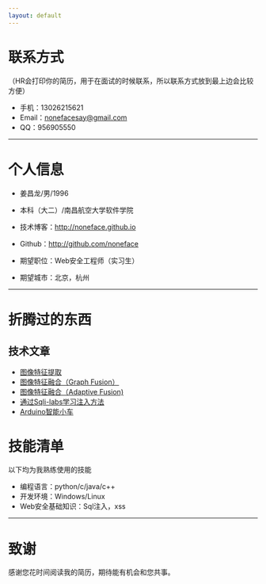 ```yaml
---
layout: default
---
```


# 联系方式
（HR会打印你的简历，用于在面试的时候联系，所以联系方式放到最上边会比较方便）

- 手机：13026215621 
- Email：nonefacesay@gmail.com 
- QQ：956905550

---

# 个人信息

 - 姜昌龙/男/1996 
 - 本科（大二）/南昌航空大学软件学院 
 - 技术博客：http://noneface.github.io 
 - Github：http://github.com/noneface 

 - 期望职位：Web安全工程师（实习生）
 - 期望城市：北京，杭州

---

# 折腾过的东西

## 技术文章

- [图像特征提取](http://www.noneface.com/2015/11/30/img_retrieval.html)
- [图像特征融合（Graph Fusion）](http://www.noneface.com/2015/12/06/img_retrieval.html) 
- [图像特征融合（Adaptive Fusion)](http://www.noneface.com/2015/12/21/image_retrieval.html)
- [通过Sqli-labs学习注入方法](http://www.noneface.com/2016/03/11/sql_injection.html)
- [Arduino智能小车](http://www.noneface.com/2016/01/08/wifi_car.html)

# 技能清单

以下均为我熟练使用的技能

- 编程语言：python/c/java/c++
- 开发环境：Windows/Linux
- Web安全基础知识：Sql注入，xss

---

# 致谢
感谢您花时间阅读我的简历，期待能有机会和您共事。

